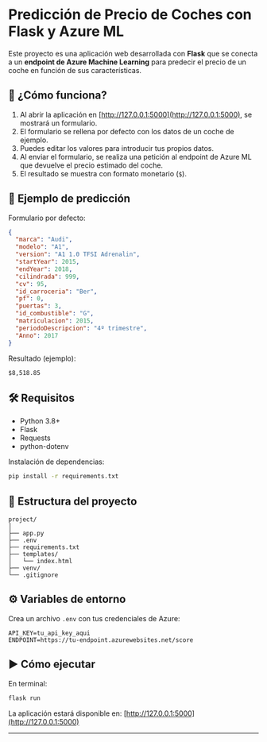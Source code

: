 # Predicción de Precio de Coches con Flask y Azure ML

Este proyecto es una aplicación web desarrollada con **Flask** que se conecta a un **endpoint de Azure Machine Learning** para predecir el precio de un coche en función de sus características.

## 🚀 ¿Cómo funciona?

1. Al abrir la aplicación en [http://127.0.0.1:5000](http://127.0.0.1:5000), se mostrará un formulario.
2. El formulario se rellena por defecto con los datos de un coche de ejemplo.
3. Puedes editar los valores para introducir tus propios datos.
4. Al enviar el formulario, se realiza una petición al endpoint de Azure ML que devuelve el precio estimado del coche.
5. El resultado se muestra con formato monetario (`$`).

## 🧾 Ejemplo de predicción

Formulario por defecto:
```json
{
  "marca": "Audi",
  "modelo": "A1",
  "version": "A1 1.0 TFSI Adrenalin",
  "startYear": 2015,
  "endYear": 2018,
  "cilindrada": 999,
  "cv": 95,
  "id_carroceria": "Ber",
  "pf": 0,
  "puertas": 3,
  "id_combustible": "G",
  "matriculacion": 2015,
  "periodoDescripcion": "4º trimestre",
  "Anno": 2017
}
```

Resultado (ejemplo):
```
$8,518.85
```

## 🛠️ Requisitos

- Python 3.8+
- Flask
- Requests
- python-dotenv

Instalación de dependencias:

```bash
pip install -r requirements.txt
```

## 📁 Estructura del proyecto

```
project/
│
├── app.py
├── .env
├── requirements.txt
├── templates/
│   └── index.html
├── venv/
└── .gitignore
```

## ⚙️ Variables de entorno

Crea un archivo `.env` con tus credenciales de Azure:

```env
API_KEY=tu_api_key_aqui
ENDPOINT=https://tu-endpoint.azurewebsites.net/score
```

## ▶️ Cómo ejecutar

En terminal:

```bash
flask run
```

La aplicación estará disponible en: [http://127.0.0.1:5000](http://127.0.0.1:5000)

---